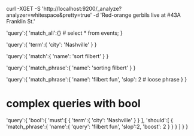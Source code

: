 curl -XGET -S 'http://localhost:9200/_analyze?analyzer=whitespace&pretty=true' -d 'Red-orange gerbils live at #43A Franklin St.'

'query':{
	'match_all':{} # select * from events;
}


'query':{
	'term':{
		'city': 'Nashville'
	} 
}

'query':{
	'match':{
		'name': 'sort filbert'
	} 
}

'query':{
	'match_phrase':{
		'name': 'sorting filbert'
	} 
}

'query':{
	'match_phrase':{
		'name': 'filbert fun', 'slop': 2 # loose phrase
	} 
}

# complex queries with bool

'query':{
	'bool':{
		'must':[
			{
				'term':{
					'city': 'Nashville'
				}
			}
		],
		'should':[
			{
				'match_phrase':{
					'name':{
						'query': 'filbert fun',
						'slop':2,
						'boost': 2
					}
				}
			}
		]
	}
}
